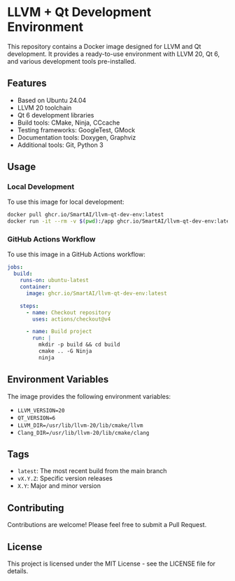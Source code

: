 # LLVM + Qt Development Environment

This repository contains a Docker image designed for LLVM and Qt development. It provides a ready-to-use environment with LLVM 20, Qt 6, and various development tools pre-installed.

## Features

- Based on Ubuntu 24.04
- LLVM 20 toolchain
- Qt 6 development libraries
- Build tools: CMake, Ninja, CCcache
- Testing frameworks: GoogleTest, GMock
- Documentation tools: Doxygen, Graphviz
- Additional tools: Git, Python 3

## Usage

### Local Development

To use this image for local development:

```bash
docker pull ghcr.io/SmartAI/llvm-qt-dev-env:latest
docker run -it --rm -v $(pwd):/app ghcr.io/SmartAI/llvm-qt-dev-env:latest
```

### GitHub Actions Workflow

To use this image in a GitHub Actions workflow:

```yaml
jobs:
  build:
    runs-on: ubuntu-latest
    container:
      image: ghcr.io/SmartAI/llvm-qt-dev-env:latest

    steps:
      - name: Checkout repository
        uses: actions/checkout@v4

      - name: Build project
        run: |
          mkdir -p build && cd build
          cmake .. -G Ninja
          ninja
```

## Environment Variables

The image provides the following environment variables:

- `LLVM_VERSION=20`
- `QT_VERSION=6`
- `LLVM_DIR=/usr/lib/llvm-20/lib/cmake/llvm`
- `Clang_DIR=/usr/lib/llvm-20/lib/cmake/clang`

## Tags

- `latest`: The most recent build from the main branch
- `vX.Y.Z`: Specific version releases
- `X.Y`: Major and minor version

## Contributing

Contributions are welcome! Please feel free to submit a Pull Request.

## License

This project is licensed under the MIT License - see the LICENSE file for details.
